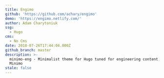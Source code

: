 ```yaml
---
title: Engimo
github: 'https://github.com/achary/engimo'
demo: 'https://engimo.netlify.com/'
author: Adam Charytoniuk
ssg:
  - Hugo
cms:
  - No Cms
date: 2018-07-26T17:44:04.000Z
github_branch: master
description: >-
  minimo-eng - Minimalist theme for Hugo tuned for engineering content, based on
  Minimo
stale: false
---
```

